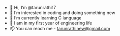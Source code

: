 - 👋 Hi, I’m @tarunrathi17
- 👀 I’m interested in coding and doing something new
- 🌱 I’m currently learning C language
- 💞️ I am in my first year of engineering life
- 📫 You can reach me - tarunrathinew@gmail.com

<!---
tarunrathi17/tarunrathi17 is a ✨ special ✨ repository because its `README.md` (this file) appears on your GitHub profile.
You can click the Preview link to take a look at your changes.
--->
